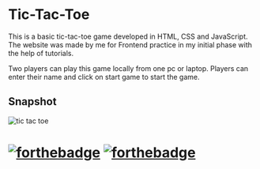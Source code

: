 
# Tic-Tac-Toe
This is a  basic tic-tac-toe game developed in HTML, CSS and JavaScript.
The website was made by me for Frontend practice in my initial phase with the help of tutorials.

Two players can play this game locally from one pc or laptop. Players can enter their name and click on start game to start the game.

## Snapshot
![tic tac toe](https://user-images.githubusercontent.com/97377330/194387040-30d0cb94-4e8f-4ff3-a6b9-0fa3e851d04e.png)


# [![forthebadge](https://forthebadge.com/images/badges/built-with-love.svg)](https://forthebadge.com) [![forthebadge](https://forthebadge.com/images/badges/built-by-developers.svg)](https://forthebadge.com)